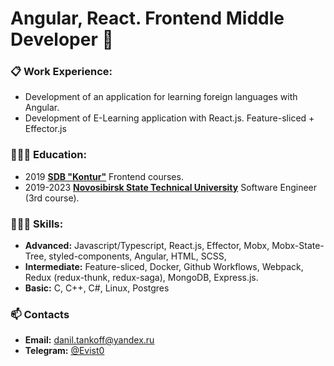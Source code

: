 # Angular, React. Frontend Middle Developer 👋

### 📋 Work Experience:
- Development of an application for learning foreign languages with Angular.
- Development of E-Learning application with React.js. Feature-sliced + Effector.js

### 👨🏼‍🎓 Education:
- 2019 [<B>SDB "Kontur"</b>](https://kontur.ru/) Frontend courses.
- 2019-2023 [<b>Novosibirsk State Technical University</b>](https://www.nstu.ru/) Software Engineer (3rd course).

### 👨🏻‍💻 Skills:
- <b>Advanced:</b> Javascript/Typescript, React.js, Effector, Mobx, Mobx-State-Tree, styled-components, Angular, HTML, SCSS,
- <b>Intermediate:</b> Feature-sliced, Docker, Github Workflows, Webpack, Redux (redux-thunk, redux-saga), MongoDB, Express.js.
- <b>Basic:</b> C, C++, C#, Linux, Postgres

### 📫 Contacts
- <b>Email:</b> [danil.tankoff@yandex.ru](mailto:danil.tankov@yandex.ru)
- <b>Telegram:</b> [@Evist0](https://t.me/evist0)

